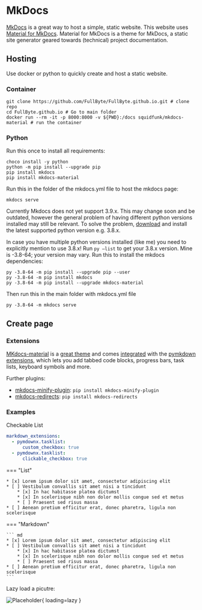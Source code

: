 # MkDocs

[MkDocs](https://github.com/mkdocs/mkdocs/) is a great way to host a simple, static website. This website uses [Material for MkDocs](https://github.com/squidfunk/mkdocs-material). Material for MkDocs is a theme for MkDocs, a static site generator geared towards (technical) project documentation.

## Hosting

Use docker or python to quickly create and host a static website.

### Container

```shell
git clone https://github.com/FullByte/FullByte.github.io.git # clone repo
cd FullByte.github.io # Go to main folder
docker run --rm -it -p 8000:8000 -v ${PWD}:/docs squidfunk/mkdocs-material # run the container
```

### Python

Run this once to install all requirements:

```shell
choco install -y python
python -m pip install --upgrade pip
pip install mkdocs
pip install mkdocs-material
```

Run this in the folder of the mkdocs.yml file to host the mkdocs page:

```shell
mkdocs serve
```

Currently Mkdocs does not yet support 3.9.x. This may change soon and be outdated, however the general problem of having different python versions installed may still be relevant. To solve the problem, [download](https://www.python.org/downloads/) and install the latest supported python version e.g. 3.8.x.

In case you have multiple python versions installed (like me) you need to explicitly mention to use 3.8.x! Run ```py –list``` to get your 3.8.x version. Mine is -3.8-64; your version may vary. Run this to install the mkdocs dependencies:

```shell
py -3.8-64 -m pip install --upgrade pip --user
py -3.8-64 -m pip install mkdocs
py -3.8-64 -m pip install --upgrade mkdocs-material
```

Then run this in the main folder with mkdocs.yml file

```shell
py -3.8-64 -m mkdocs serve
```

## Create page

### Extensions

[MKdocs-material](https://squidfunk.github.io/mkdocs-material/) is a [great theme](https://squidfunk.github.io/mkdocs-material/setup/changing-the-colors/) and comes [integrated](https://squidfunk.github.io/mkdocs-material/reference/abbreviations/) with the [pymkdown extensions](https://facelessuser.github.io/pymdown-extensions/extensions/arithmatex/), which lets you add tabbed code blocks, progress bars, task lists, keyboard symbols and more.

Further plugins:

- [mkdocs-minify-plugin](https://github.com/byrnereese/mkdocs-minify-plugin): `pip install mkdocs-minify-plugin`
- [mkdocs-redirects](https://github.com/datarobot/mkdocs-redirects): `pip install mkdocs-redirects`

### Examples

Checkable List

```yaml
markdown_extensions:
  - pymdownx.tasklist:
      custom_checkbox: true
  - pymdownx.tasklist:
      clickable_checkbox: true
```

=== "List"

    * [x] Lorem ipsum dolor sit amet, consectetur adipiscing elit
    * [ ] Vestibulum convallis sit amet nisi a tincidunt
        * [x] In hac habitasse platea dictumst
        * [x] In scelerisque nibh non dolor mollis congue sed et metus
        * [ ] Praesent sed risus massa
    * [ ] Aenean pretium efficitur erat, donec pharetra, ligula non scelerisque

=== "Markdown"

    ``` md
    * [x] Lorem ipsum dolor sit amet, consectetur adipiscing elit
    * [ ] Vestibulum convallis sit amet nisi a tincidunt
        * [x] In hac habitasse platea dictumst
        * [x] In scelerisque nibh non dolor mollis congue sed et metus
        * [ ] Praesent sed risus massa
    * [ ] Aenean pretium efficitur erat, donec pharetra, ligula non scelerisque
    ```

Lazy load a picutre:

![Placeholder](https://dummyimage.com/600x400/eee/aaa){ loading=lazy }
